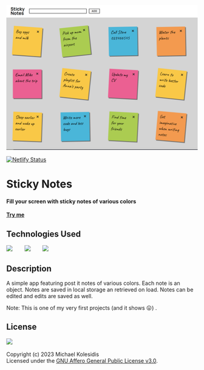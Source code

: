 ![screenshot](./screenshots/sticky-notes-01.png)

[![Netlify Status](https://api.netlify.com/api/v1/badges/08cee434-3817-4957-9754-d496765ea8e9/deploy-status)](https://app.netlify.com/sites/sticky-notesjs/deploys)

# Sticky Notes

#### Fill your screen with sticky notes of various colors

[**Try me**](https://sticky-notesjs.netlify.app)

## Technologies Used

<a href="https://www.typescriptlang.org/"><img src="https://github.com/michaelkolesidis/tech-icons/blob/main/icons/typescript/typescript-original.svg" height="50px" /></a>
&nbsp;&nbsp;&nbsp;&nbsp;&nbsp;&nbsp;
<a href="https://en.wikipedia.org/wiki/CSS"><img src="https://github.com/michaelkolesidis/tech-icons/blob/main/icons/css3/css3-plain.svg" height="50px" /></a>
&nbsp;&nbsp;&nbsp;&nbsp;&nbsp;&nbsp;
<a href="https://www.yarnpkg.com/"><img src="https://github.com/michaelkolesidis/tech-icons/blob/main/icons/yarn/yarn-original.svg" height="50px" /></a>

## Description

A simple app featuring post it notes of various colors. Each note is an object. Notes are saved in local storage an retrieved on load. Notes can be edited and edits are saved as well.

Note: This is one of my very first projects (and it shows 😛) .

## License

<a href="https://www.gnu.org/licenses/agpl-3.0.html"><img src="https://upload.wikimedia.org/wikipedia/commons/0/06/AGPLv3_Logo.svg" height="100px" /></a>

Copyright (c) 2023 Michael Kolesidis<br>
Licensed under the [GNU Affero General Public License v3.0](https://www.gnu.org/licenses/agpl-3.0.html).
